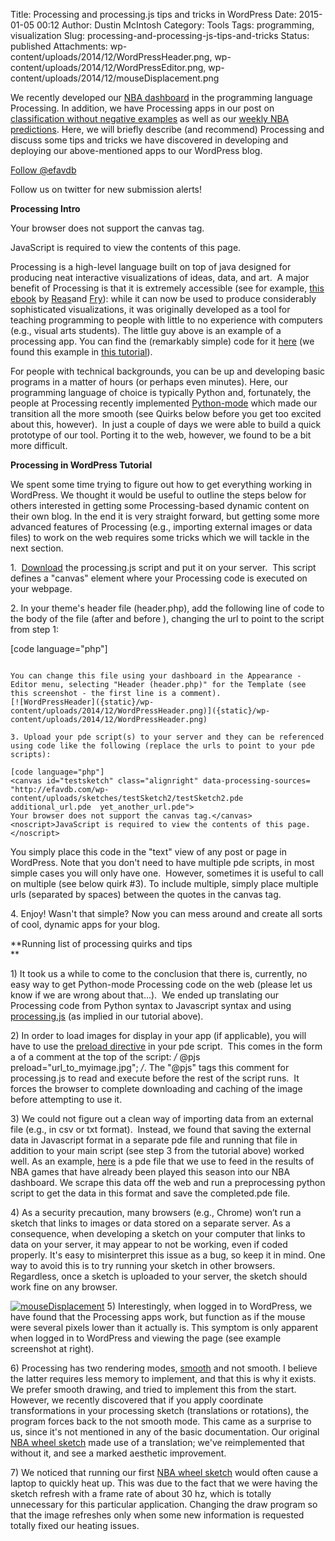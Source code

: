 Title: Processing and processing.js tips and tricks in WordPress
Date: 2015-01-05 00:12
Author: Dustin McIntosh
Category: Tools
Tags: programming, visualization
Slug: processing-and-processing-js-tips-and-tricks
Status: published
Attachments: wp-content/uploads/2014/12/WordPressHeader.png, wp-content/uploads/2014/12/WordPressEditor.png, wp-content/uploads/2014/12/mouseDisplacement.png

We recently developed our [NBA dashboard](http://efavdb.com/nba-dash/) in the programming language Processing. In addition, we have Processing apps in our post on [classification without negative examples](http://efavdb.com/methods-regression-without-negative-examples/) as well as our [weekly NBA predictions](http://efavdb.com/weekly-nba-predictions/). Here, we will briefly describe (and recommend) Processing and discuss some tips and tricks we have discovered in developing and deploying our above-mentioned apps to our WordPress blog.

[Follow @efavdb](http://twitter.com/efavdb)  

Follow us on twitter for new submission alerts!

**Processing Intro**  

Your browser does not support the canvas tag.

  

JavaScript is required to view the contents of this page.

Processing is a high-level language built on top of java designed for producing neat interactive visualizations of ideas, data, and art.  A major benefit of Processing is that it is extremely accessible (see for example, [this ebook](http://it-ebooks.info/book/244/) by [Reas](http://reas.com/)and [Fry](http://benfry.com/)): while it can now be used to produce considerably sophisticated visualizations, it was originally developed as a tool for teaching programming to people with little to no experience with computers (e.g., visual arts students). The little guy above is an example of a processing app. You can find the (remarkably simple) code for it [here](http://efavdb.com/wp-content/uploads/sketches/testSketch2/testSketch2.pde) (we found this example in [this tutorial](http://processingjs.org/articles/p5QuickStart.html)).

For people with technical backgrounds, you can be up and developing basic programs in a matter of hours (or perhaps even minutes). Here, our programming language of choice is typically Python and, fortunately, the people at Processing recently implemented [Python-mode](http://py.processing.org) which made our transition all the more smooth (see Quirks below before you get too excited about this, however).  In just a couple of days we were able to build a quick prototype of our tool. Porting it to the web, however, we found to be a bit more difficult.

**Processing in WordPress Tutorial**

We spent some time trying to figure out how to get everything working in WordPress. We thought it would be useful to outline the steps below for others interested in getting some Processing-based dynamic content on their own blog. In the end it is very straight forward, but getting some more advanced features of Processing (e.g., importing external images or data files) to work on the web requires some tricks which we will tackle in the next section.

1.  [Download](http://processingjs.org/download/) the processing.js script and put it on your server.  This script defines a "canvas" element where your Processing code is executed on your webpage.

​2. In your theme's header file (header.php), add the following line of code to the body of the file (after <body> and before </body>), changing the url to point to the script from step 1:

[code language="php"]  
<script src="url_to_processing.js" type="text/javascript"></script>  
```

You can change this file using your dashboard in the Appearance - Editor menu, selecting "Header (header.php)" for the Template (see this screenshot - the first line is a comment).  
[![WordPressHeader]({static}/wp-content/uploads/2014/12/WordPressHeader.png)]({static}/wp-content/uploads/2014/12/WordPressHeader.png)

​3. Upload your pde script(s) to your server and they can be referenced using code like the following (replace the urls to point to your pde scripts):

[code language="php"]  
<canvas id="testsketch" class="alignright" data-processing-sources=  
"http://efavdb.com/wp-content/uploads/sketches/testSketch2/testSketch2.pde  
additional_url.pde  yet_another_url.pde">  
Your browser does not support the canvas tag.</canvas>  
<noscript>JavaScript is required to view the contents of this page.  
</noscript>  
```

You simply place this code in the "text" view of any post or page in WordPress. Note that you don't need to have multiple pde scripts, in most simple cases you will only have one.  However, sometimes it is useful to call on multiple (see below quirk #3). To include multiple, simply place multiple urls (separated by spaces) between the quotes in the canvas tag.

​4. Enjoy! Wasn't that simple? Now you can mess around and create all sorts of cool, dynamic apps for your blog.

**Running list of processing quirks and tips  
**

​1) It took us a while to come to the conclusion that there is, currently, no easy way to get Python-mode Processing code on the web (please let us know if we are wrong about that...).  We ended up translating our Processing code from Python syntax to Javascript syntax and using [processing.js](http://processingjs.org/) (as implied in our tutorial above).

​2) In order to load images for display in your app (if applicable), you will have to use the [preload directive](http://processingjs.org/reference/preload/) in your pde script.  This comes in the form a of a comment at the top of the script: */* @pjs preload="url_to_myimage.jpg"; */*. The "@pjs" tags this comment for processing.js to read and execute before the rest of the script runs.  It forces the browser to complete downloading and caching of the image before attempting to use it.

​3) We could not figure out a clean way of importing data from an external file (e.g., in csv or txt format).  Instead, we found that saving the external data in Javascript format in a separate pde file and running that file in addition to your main script (see step 3 from the tutorial above) worked well. As an example, [here](http://efavdb.com/wp-content/uploads/nba/completed.pde) is a pde file that we use to feed in the results of NBA games that have already been played this season into our NBA dashboard. We scrape this data off the web and run a preprocessing python script to get the data in this format and save the completed.pde file.

​4) As a security precaution, many browsers (e.g., Chrome) won’t run a sketch that links to images or data stored on a separate server. As a consequence, when developing a sketch on your computer that links to data on your server, it may appear to not be working, even if coded properly. It's easy to misinterpret this issue as a bug, so keep it in mind. One way to avoid this is to try running your sketch in other browsers. Regardless, once a sketch is uploaded to your server, the sketch should work fine on any browser.

[![mouseDisplacement]({static}/wp-content/uploads/2014/12/mouseDisplacement.png)]({static}/wp-content/uploads/2014/12/mouseDisplacement.png) 5) Interestingly, when logged in to WordPress, we have found that the Processing apps work, but function as if the mouse were several pixels lower than it actually is. This symptom is only apparent when logged in to WordPress and viewing the page (see example screenshot at right).

​6) Processing has two rendering modes, [smooth](https://www.processing.org/reference/smooth_.html) and not smooth. I believe the latter requires less memory to implement, and that this is why it exists. We prefer smooth drawing, and tried to implement this from the start. However, we recently discovered that if you apply coordinate transformations in your processing sketch (translations or rotations), the program forces back to the not smooth mode. This came as a surprise to us, since it's not mentioned in any of the basic documentation. Our original [NBA wheel sketch](http://efavdb.com/nba-dash/) made use of a translation; we've reimplemented that without it, and see a marked aesthetic improvement.

​7) We noticed that running our first [NBA wheel sketch](http://efavdb.com/nba-dash/) would often cause a laptop to quickly heat up. This was due to the fact that we were having the sketch refresh with a frame rate of about 30 hz, which is totally unnecessary for this particular application. Changing the draw program so that the image refreshes only when some new information is requested totally fixed our heating issues.
